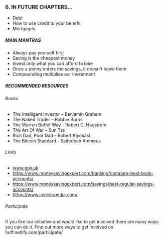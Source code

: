 ### 6. IN FUTURE CHAPTERS...

- Debt
- How to use credit to your benefit
- Mortgages

##### MAIN MANTRAS

- Always pay yourself first
- Saving is the cheapest money
- Invest only what you can afford to lose
- Once a penny enters the savings, it doesn't leave them
- Compounding multiplies our investment

##### RECOMMENDED RESOURCES

###### Books

- The Intelligent Investor – Benjamin Graham
- The Naked Trader – Robbie Burns
- The Warren Buffet Way - Robert G. Hagstrom
- The Art Of War – Sun Tzu
- Rich Dad, Poor Dad – Robert Kiyosaki
- The Bitcoin Standard - Saifedean Ammous

###### Links

- www.gov.uk
- https://www.moneysavingexpert.com/banking/compare-best-bank-accounts/
- https://www.moneysavingexpert.com/savings/best-regular-savings-accounts/
- https://www.investopedia.com/

###### Participate

If you like our initiative and would like to get involved there are many ways you can do it. Find out more ways to get involved on huff.netlify.com/participate/
